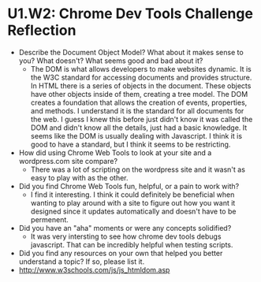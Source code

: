 # U1.W2: Chrome Dev Tools Challenge Reflection

* Describe the Document Object Model? What about it makes sense to you? What doesn't? What seems good and bad about it?
  - The DOM is what allows developers to make websites dynamic. It is the W3C standard for accessing documents and provides structure. In HTML there is a series of objects in the document. These objects have other objects inside of them, creating a tree model. The DOM creates a foundation that allows the creation of events, properties, and methods. I understand it is the  standard for all documents for the web. I guess I knew this before just didn't know it was called the DOM and didn't know all the details, just had a basic knowledge. It seems like the DOM is usually dealing with Javascript. I think it is good to have a standard, but I think it seems to be restricting.
* How did using Chrome Web Tools to look at your site and a wordpress.com site compare?
  - There was a lot of scripting on the wordpress site and it wasn't as easy to play with as the other.
* Did you find Chrome Web Tools fun, helpful, or a pain to work with?
  - I find it interesting. I think it could definitely be beneficial when wanting to play around with a site to figure out how you want it designed since it updates automatically and doesn't have to be permenent.
* Did you have an "aha" moments or were any concepts solidified?
  - It was very intersting to see how chrome dev tools debugs javascript. That can be incredibly helpful when testing scripts.
* Did you find any resources on your own that helped you better understand a topic? If so, please list it.
* http://www.w3schools.com/js/js_htmldom.asp
